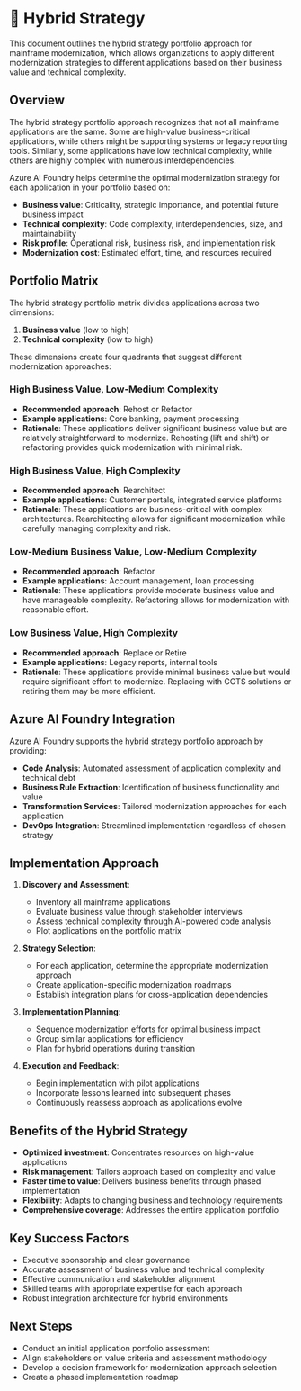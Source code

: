 # 🔀 Hybrid Strategy

This document outlines the hybrid strategy portfolio approach for mainframe modernization, which allows organizations to apply different modernization strategies to different applications based on their business value and technical complexity.

## Overview

The hybrid strategy portfolio approach recognizes that not all mainframe applications are the same. Some are high-value business-critical applications, while others might be supporting systems or legacy reporting tools. Similarly, some applications have low technical complexity, while others are highly complex with numerous interdependencies.

Azure AI Foundry helps determine the optimal modernization strategy for each application in your portfolio based on:

- **Business value**: Criticality, strategic importance, and potential future business impact
- **Technical complexity**: Code complexity, interdependencies, size, and maintainability
- **Risk profile**: Operational risk, business risk, and implementation risk
- **Modernization cost**: Estimated effort, time, and resources required

## Portfolio Matrix

The hybrid strategy portfolio matrix divides applications across two dimensions:
1. **Business value** (low to high)
2. **Technical complexity** (low to high)

These dimensions create four quadrants that suggest different modernization approaches:

### High Business Value, Low-Medium Complexity
- **Recommended approach**: Rehost or Refactor
- **Example applications**: Core banking, payment processing
- **Rationale**: These applications deliver significant business value but are relatively straightforward to modernize. Rehosting (lift and shift) or refactoring provides quick modernization with minimal risk.

### High Business Value, High Complexity
- **Recommended approach**: Rearchitect
- **Example applications**: Customer portals, integrated service platforms
- **Rationale**: These applications are business-critical with complex architectures. Rearchitecting allows for significant modernization while carefully managing complexity and risk.

### Low-Medium Business Value, Low-Medium Complexity
- **Recommended approach**: Refactor
- **Example applications**: Account management, loan processing
- **Rationale**: These applications provide moderate business value and have manageable complexity. Refactoring allows for modernization with reasonable effort.

### Low Business Value, High Complexity
- **Recommended approach**: Replace or Retire
- **Example applications**: Legacy reports, internal tools
- **Rationale**: These applications provide minimal business value but would require significant effort to modernize. Replacing with COTS solutions or retiring them may be more efficient.

## Azure AI Foundry Integration

Azure AI Foundry supports the hybrid strategy portfolio approach by providing:

- **Code Analysis**: Automated assessment of application complexity and technical debt
- **Business Rule Extraction**: Identification of business functionality and value
- **Transformation Services**: Tailored modernization approaches for each application
- **DevOps Integration**: Streamlined implementation regardless of chosen strategy

## Implementation Approach

1. **Discovery and Assessment**: 
   - Inventory all mainframe applications
   - Evaluate business value through stakeholder interviews
   - Assess technical complexity through AI-powered code analysis
   - Plot applications on the portfolio matrix

2. **Strategy Selection**:
   - For each application, determine the appropriate modernization approach
   - Create application-specific modernization roadmaps
   - Establish integration plans for cross-application dependencies

3. **Implementation Planning**:
   - Sequence modernization efforts for optimal business impact
   - Group similar applications for efficiency
   - Plan for hybrid operations during transition

4. **Execution and Feedback**:
   - Begin implementation with pilot applications
   - Incorporate lessons learned into subsequent phases
   - Continuously reassess approach as applications evolve

## Benefits of the Hybrid Strategy

- **Optimized investment**: Concentrates resources on high-value applications
- **Risk management**: Tailors approach based on complexity and value
- **Faster time to value**: Delivers business benefits through phased implementation
- **Flexibility**: Adapts to changing business and technology requirements
- **Comprehensive coverage**: Addresses the entire application portfolio

## Key Success Factors

- Executive sponsorship and clear governance
- Accurate assessment of business value and technical complexity
- Effective communication and stakeholder alignment
- Skilled teams with appropriate expertise for each approach
- Robust integration architecture for hybrid environments

## Next Steps

- Conduct an initial application portfolio assessment
- Align stakeholders on value criteria and assessment methodology
- Develop a decision framework for modernization approach selection
- Create a phased implementation roadmap 
